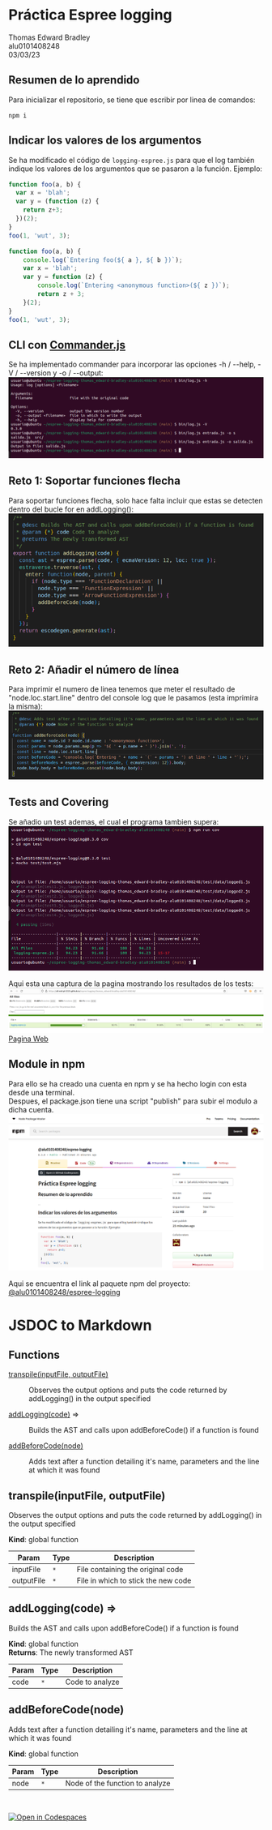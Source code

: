 # Práctica Espree logging

Thomas Edward Bradley  
alu0101408248  
03/03/23 

## Resumen de lo aprendido

Para inicializar el repositorio, se tiene que escribir por linea de comandos:  
```bashrc
npm i
```

## Indicar los valores de los argumentos

Se ha modificado el código de `logging-espree.js` para que el log también indique los valores de los argumentos que se pasaron a la función. 
Ejemplo:

```javascript
function foo(a, b) {
  var x = 'blah';
  var y = (function (z) {
    return z+3;
  })(2);
}
foo(1, 'wut', 3);
```

```javascript
function foo(a, b) {
    console.log(`Entering foo(${ a }, ${ b })`);
    var x = 'blah';
    var y = function (z) {
        console.log(`Entering <anonymous function>(${ z })`);
        return z + 3;
    }(2);
}
foo(1, 'wut', 3);
```

## CLI con [Commander.js](https://www.npmjs.com/package/commander)

Se ha implementado commander para incorporar las opciones -h / --help, -V / --version y -o / --output:  
![commander](docs/commander.png)  

## Reto 1: Soportar funciones flecha

Para soportar funciones flecha, solo hace falta incluir que estas se detecten dentro del bucle for en addLogging():
![flechas](docs/flechas.png)  

## Reto 2: Añadir el número de línea

Para imprimir el numero de linea tenemos que meter el resultado de "node.loc.start.line" dentro del console log que 
le pasamos (esta imprimira la misma):  
![linea](docs/linea.png)  

## Tests and Covering

Se añadio un test ademas, el cual el programa tambien supera:  
![tests](docs/tests.png)  

Aqui esta una captura de la pagina mostrando los resultados de los tests:   
![pagina](docs/pagina.png)  
[Pagina Web](https://www.npmjs.com/package/@alu0101408248/espree-logging?activeTab=readme)  

## Module in npm

Para ello se ha creado una cuenta en npm y se ha hecho login con esta desde una terminal.   
Despues, el package.json tiene una script "publish" para subir el modulo a dicha cuenta.  
![npm](docs/npm.png)  

Aqui se encuentra el link al paquete npm del proyecto:   
[@alu0101408248/espree-logging](https://ull-esit-pl-2223.github.io/espree-logging-thomas_edward-bradley-alu0101408248/)  

# JSDOC to Markdown

## Functions

<dl>
<dt><a href="#transpile">transpile(inputFile, outputFile)</a></dt>
<dd><p>Observes the output options and puts the code returned by addLogging() in the output specified</p>
</dd>
<dt><a href="#addLogging">addLogging(code)</a> ⇒</dt>
<dd><p>Builds the AST and calls upon addBeforeCode() if a function is found</p>
</dd>
<dt><a href="#addBeforeCode">addBeforeCode(node)</a></dt>
<dd><p>Adds text after a function detailing it&#39;s name, parameters and the line at which it was found</p>
</dd>
</dl>

<a name="transpile"></a>

## transpile(inputFile, outputFile)
Observes the output options and puts the code returned by addLogging() in the output specified

**Kind**: global function  

| Param | Type | Description |
| --- | --- | --- |
| inputFile | <code>\*</code> | File containing the original code |
| outputFile | <code>\*</code> | File in which to stick the new code |

<a name="addLogging"></a>

## addLogging(code) ⇒
Builds the AST and calls upon addBeforeCode() if a function is found

**Kind**: global function  
**Returns**: The newly transformed AST  

| Param | Type | Description |
| --- | --- | --- |
| code | <code>\*</code> | Code to analyze |

<a name="addBeforeCode"></a>

## addBeforeCode(node)
Adds text after a function detailing it's name, parameters and the line at which it was found

**Kind**: global function  

| Param | Type | Description |
| --- | --- | --- |
| node | <code>\*</code> | Node of the function to analyze |

<br />

[![Open in Codespaces](https://classroom.github.com/assets/launch-codespace-f4981d0f882b2a3f0472912d15f9806d57e124e0fc890972558857b51b24a6f9.svg)](https://classroom.github.com/open-in-codespaces?assignment_repo_id=10307982)